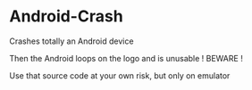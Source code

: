 # Android-Crash
Crashes totally an Android device

Then the Android loops on the logo and is unusable ! BEWARE !

Use that source code at your own risk, but only on emulator
